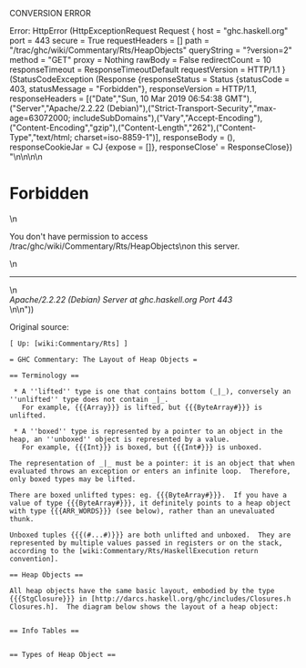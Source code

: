 CONVERSION ERROR

Error: HttpError (HttpExceptionRequest Request {
  host                 = "ghc.haskell.org"
  port                 = 443
  secure               = True
  requestHeaders       = []
  path                 = "/trac/ghc/wiki/Commentary/Rts/HeapObjects"
  queryString          = "?version=2"
  method               = "GET"
  proxy                = Nothing
  rawBody              = False
  redirectCount        = 10
  responseTimeout      = ResponseTimeoutDefault
  requestVersion       = HTTP/1.1
}
 (StatusCodeException (Response {responseStatus = Status {statusCode = 403, statusMessage = "Forbidden"}, responseVersion = HTTP/1.1, responseHeaders = [("Date","Sun, 10 Mar 2019 06:54:38 GMT"),("Server","Apache/2.2.22 (Debian)"),("Strict-Transport-Security","max-age=63072000; includeSubDomains"),("Vary","Accept-Encoding"),("Content-Encoding","gzip"),("Content-Length","262"),("Content-Type","text/html; charset=iso-8859-1")], responseBody = (), responseCookieJar = CJ {expose = []}, responseClose' = ResponseClose}) "<!DOCTYPE HTML PUBLIC \"-//IETF//DTD HTML 2.0//EN\">\n<html><head>\n<title>403 Forbidden</title>\n</head><body>\n<h1>Forbidden</h1>\n<p>You don't have permission to access /trac/ghc/wiki/Commentary/Rts/HeapObjects\non this server.</p>\n<hr>\n<address>Apache/2.2.22 (Debian) Server at ghc.haskell.org Port 443</address>\n</body></html>\n"))

Original source:

```trac
[ Up: [wiki:Commentary/Rts] ]

= GHC Commentary: The Layout of Heap Objects =

== Terminology ==

 * A ''lifted'' type is one that contains bottom (_|_), conversely an ''unlifted'' type does not contain _|_.
   For example, {{{Array}}} is lifted, but {{{ByteArray#}}} is unlifted.

 * A ''boxed'' type is represented by a pointer to an object in the heap, an ''unboxed'' object is represented by a value.
   For example, {{{Int}}} is boxed, but {{{Int#}}} is unboxed.

The representation of _|_ must be a pointer: it is an object that when evaluated throws an exception or enters an infinite loop.  Therefore, only boxed types may be lifted.

There are boxed unlifted types: eg. {{{ByteArray#}}}.  If you have a value of type {{{ByteArray#}}}, it definitely points to a heap object with type {{{ARR_WORDS}}} (see below), rather than an unevaluated thunk.

Unboxed tuples {{{(#...#)}}} are both unlifted and unboxed.  They are represented by multiple values passed in registers or on the stack, according to the [wiki:Commentary/Rts/HaskellExecution return convention].

== Heap Objects ==

All heap objects have the same basic layout, embodied by the type {{{StgClosure}}} in [http://darcs.haskell.org/ghc/includes/Closures.h Closures.h].  The diagram below shows the layout of a heap object:


== Info Tables ==


== Types of Heap Object ==
```
